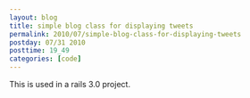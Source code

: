 ```yaml
---
layout: blog
title: simple blog class for displaying tweets
permalink: 2010/07/simple-blog-class-for-displaying-tweets
postday: 07/31 2010
posttime: 19_49
categories: [code]
---
```


<p>This is used in a rails 3.0 project.</p>

<script src="https://gist.github.com/860724.js?file=blog.rb"></script>
